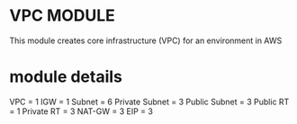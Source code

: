 # VPC MODULE

This module creates core infrastructure (VPC) for an environment in AWS

# module details
VPC              = 1
IGW              = 1
Subnet           = 6
Private Subnet   = 3
Public Subnet    = 3
Public RT        = 1
Private RT       = 3
NAT-GW           = 3
EIP              = 3 
